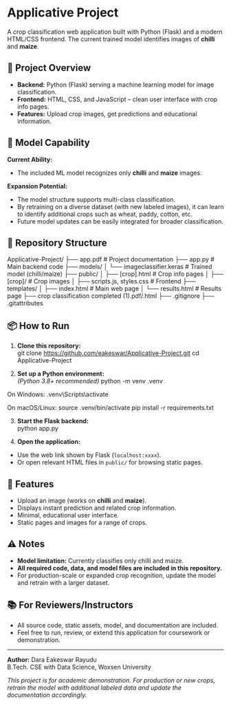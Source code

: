 # Applicative Project

A crop classification web application built with Python (Flask) and a modern HTML/CSS frontend. The current trained model identifies images of **chilli** and **maize**.

## 🚀 Project Overview

- **Backend:** Python (Flask) serving a machine learning model for image classification.
- **Frontend:** HTML, CSS, and JavaScript – clean user interface with crop info pages.
- **Features:** Upload crop images, get predictions and educational information.

## 🧠 Model Capability

**Current Ability:**  
- The included ML model recognizes only **chilli** and **maize** images.

**Expansion Potential:**  
- The model structure supports multi-class classification.  
- By retraining on a diverse dataset (with new labeled images), it can learn to identify additional crops such as wheat, paddy, cotton, etc.
- Future model updates can be easily integrated for broader classification.

## 📁 Repository Structure

Applicative-Project/
├── app.pdf # Project documentation
├── app.py # Main backend code
├── models/
│ └── imageclassifier.keras # Trained model (chilli/maize)
├── public/
│ ├── [crop].html # Crop info pages
│ ├── [crop]/ # Crop images
│ ├── scripts.js, styles.css # Frontend
├── templates/
│ ├── index.html # Main web page
│ └── results.html # Results page
├── crop classification completed (1).pdf/.html
├── .gitignore
├── .gitattributes


## 📦 How to Run

1. **Clone this repository:**  
git clone https://github.com/eakeswar/Applicative-Project.git
cd Applicative-Project


2. **Set up a Python environment:**  
*(Python 3.8+ recommended)*
python -m venv .venv

On Windows:
.venv\Scripts\activate

On macOS/Linux:
source .venv/bin/activate
pip install -r requirements.txt

3. **Start the Flask backend:**  
python app.py


4. **Open the application:**  
- Use the web link shown by Flask (`localhost:xxxx`).
- Or open relevant HTML files in `public/` for browsing static pages.

## 🌱 Features

- Upload an image (works on **chilli** and **maize**).
- Displays instant prediction and related crop information.
- Minimal, educational user interface.
- Static pages and images for a range of crops.

## ⚠️ Notes

- **Model limitation:** Currently classifies only chilli and maize.
- **All required code, data, and model files are included in this repository.**
- For production-scale or expanded crop recognition, update the model and retrain with a larger dataset.

## 📚 For Reviewers/Instructors

- All source code, static assets, model, and documentation are included.
- Feel free to run, review, or extend this application for coursework or demonstration.

---

**Author:** Dara Eakeswar Rayudu  
B.Tech. CSE with Data Science, Woxsen University

*This project is for academic demonstration. For production or new crops, retrain the model with additional labeled data and update the documentation accordingly.*

